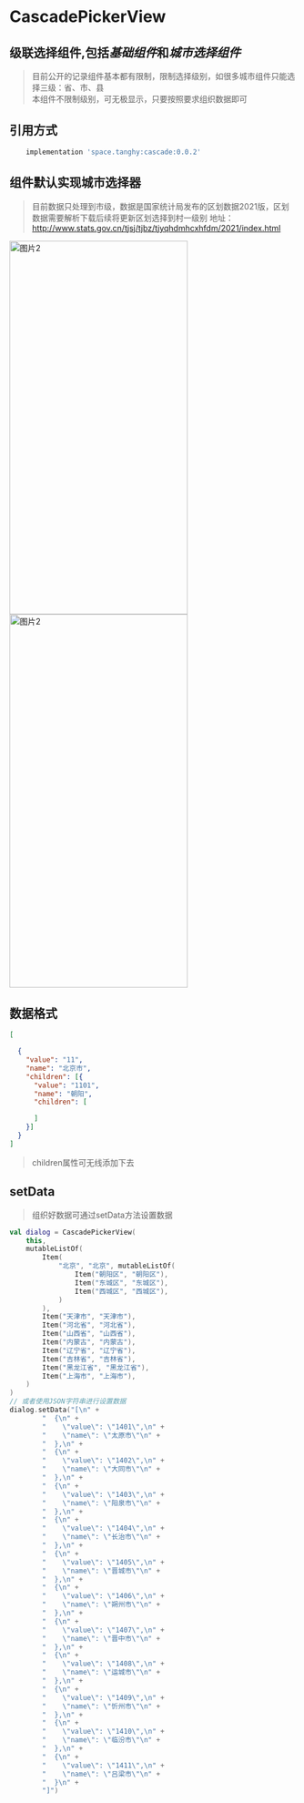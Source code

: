 # CascadePickerView
## 级联选择组件,包括*基础组件*和*城市选择组件*
> 目前公开的记录组件基本都有限制，限制选择级别，如很多城市组件只能选择三级：省、市、县   
> 本组件不限制级别，可无极显示，只要按照要求组织数据即可   

## 引用方式
```groovy
    implementation 'space.tanghy:cascade:0.0.2'
```
## 组件默认实现城市选择器
> 目前数据只处理到市级，数据是国家统计局发布的区划数据2021版，区划数据需要解析下载后续将更新区划选择到村一级别
> 地址：http://www.stats.gov.cn/tjsj/tjbz/tjyqhdmhcxhfdm/2021/index.html

<img src="http://82.157.109.86/images/1.png" alt="图片2" width="313" height="656"> <img src="http://82.157.109.86/images/2.png" alt="图片2" width="313" height="656">

## 数据格式
````json
[

  {
    "value": "11",
    "name": "北京市",
    "children": [{
      "value": "1101",
      "name": "朝阳",
      "children": [

      ]
    }]
  }
]
````
> children属性可无线添加下去
## setData
> 组织好数据可通过setData方法设置数据
````kotlin
val dialog = CascadePickerView(
    this,
    mutableListOf(
        Item(
            "北京", "北京", mutableListOf(
                Item("朝阳区", "朝阳区"),
                Item("东城区", "东城区"),
                Item("西城区", "西城区"),
            )
        ),
        Item("天津市", "天津市"),
        Item("河北省", "河北省"),
        Item("山西省", "山西省"),
        Item("内蒙古", "内蒙古"),
        Item("辽宁省", "辽宁省"),
        Item("吉林省", "吉林省"),
        Item("黑龙江省", "黑龙江省"),
        Item("上海市", "上海市"),
    )
)
// 或者使用JSON字符串进行设置数据
dialog.setData("[\n" +
        "  {\n" +
        "    \"value\": \"1401\",\n" +
        "    \"name\": \"太原市\"\n" +
        "  },\n" +
        "  {\n" +
        "    \"value\": \"1402\",\n" +
        "    \"name\": \"大同市\"\n" +
        "  },\n" +
        "  {\n" +
        "    \"value\": \"1403\",\n" +
        "    \"name\": \"阳泉市\"\n" +
        "  },\n" +
        "  {\n" +
        "    \"value\": \"1404\",\n" +
        "    \"name\": \"长治市\"\n" +
        "  },\n" +
        "  {\n" +
        "    \"value\": \"1405\",\n" +
        "    \"name\": \"晋城市\"\n" +
        "  },\n" +
        "  {\n" +
        "    \"value\": \"1406\",\n" +
        "    \"name\": \"朔州市\"\n" +
        "  },\n" +
        "  {\n" +
        "    \"value\": \"1407\",\n" +
        "    \"name\": \"晋中市\"\n" +
        "  },\n" +
        "  {\n" +
        "    \"value\": \"1408\",\n" +
        "    \"name\": \"运城市\"\n" +
        "  },\n" +
        "  {\n" +
        "    \"value\": \"1409\",\n" +
        "    \"name\": \"忻州市\"\n" +
        "  },\n" +
        "  {\n" +
        "    \"value\": \"1410\",\n" +
        "    \"name\": \"临汾市\"\n" +
        "  },\n" +
        "  {\n" +
        "    \"value\": \"1411\",\n" +
        "    \"name\": \"吕梁市\"\n" +
        "  }\n" +
        "]")
````


